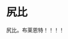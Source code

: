 <!DOCTYPE html>
<html lang="en">
<head>
    <meta charset="UTF-8">
    <title>象征自由的男人</title>
</head>
<body>
<h1>尻比</h1>
<p>尻比。布莱恩特！！！！</p>
</body>
</html>
